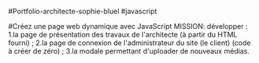#Portfolio-architecte-sophie-bluel #javascript

#Créez une page web dynamique avec JavaScript
MISSION: développer :
1.la page de présentation des travaux de l'architecte (à partir du HTML fourni) ;
2.la page de connexion de l'administrateur du site (le client) (code à créer de zéro) ;
3.la modale permettant d'uploader de nouveaux médias.
